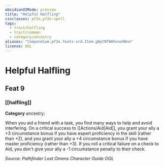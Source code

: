 ```yaml
---
obsidianUIMode: preview
title: "Helpful Halfling"
cssclasses: pf2e,pf2e-spell
tags:
  - trait/halfling
  - trait/common
  - category/ancestry
aliases: "Compendium.pf2e.feats-srd.Item.gWyCNTWUhxneOBne"
license: OGL
---
```

# Helpful Halfling
## Feat 9
### [[halfling]]

**Category** ancestry; 




When you aid a friend with a task, you find many ways to help and avoid interfering. On a critical success to [[Actions/Aid|Aid]], you grant your ally a +3 circumstance bonus if you have expert proficiency in the skill (rather than +2), and you grant your ally a +4 circumstance bonus if you have master proficiency (rather than +3). If you roll a critical failure on a check to Aid, you don't give your ally a -1 circumstance penalty to their check.

*Source: Pathfinder Lost Omens Character Guide*
*OGL*